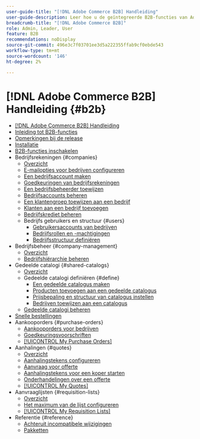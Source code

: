 ```yaml
---
user-guide-title: "[!DNL Adobe Commerce B2B] Handleiding"
user-guide-description: Leer hoe u de geïntegreerde B2B-functies van Adobe Commerce kunt gebruiken.
breadcrumb-title: "[!DNL Adobe Commerce B2B]"
role: Admin, Leader, User
feature: B2B
recommendations: noDisplay
source-git-commit: 496e3c7f03701ee3d5a222355ffab9cf0ebde543
workflow-type: tm+mt
source-wordcount: '146'
ht-degree: 2%

---
```



# [!DNL Adobe Commerce B2B] Handleiding {#b2b}

+ [[!DNL Adobe Commerce B2B] Handleiding](guide-overview.md)
+ [Inleiding tot B2B-functies](introduction.md)
+ [Opmerkingen bij de release](release-notes.md)
+ [Installatie](install.md)
+ [B2B-functies inschakelen](enable-basic-features.md)
+ Bedrijfsrekeningen {#companies}
   + [Overzicht](account-companies.md)
   + [E-mailopties voor bedrijven configureren](email-company-configuration.md)
   + [Een bedrijfsaccount maken](account-company-create.md)
   + [Goedkeuringen van bedrijfsrekeningen](account-company-approve.md)
   + [Een bedrijfsbeheerder toewijzen](account-company-admin.md)
   + [Bedrijfsaccounts beheren](account-company-manage.md)
   + [Een klantengroep toewijzen aan een bedrijf](account-company-customer-group.md)
   + [Klanten aan een bedrijf toevoegen](customer-assign-company.md)
   + [Bedrijfskrediet beheren](credit-company.md)
   + Bedrijfs gebruikers en structuur {#users}
      + [Gebruikersaccounts van bedrijven](account-company-users.md)
      + [Bedrijfsrollen en -machtigingen](account-company-roles-permissions.md)
      + [Bedrijfsstructuur definiëren](account-company-structure.md)
+ Bedrijfsbeheer {#company-management}
   + [Overzicht](manage-companies.md)
   + [Bedrijfshiërarchie beheren](assign-companies.md)
+ Gedeelde catalogi {#shared-catalogs}
   + [Overzicht](catalog-shared.md)
   + Gedeelde catalogi definiëren {#define}
      + [Een gedeelde catalogus maken](catalog-shared-create.md)
      + [Producten toevoegen aan een gedeelde catalogus](catalog-shared-product-add.md)
      + [Prijsbepaling en structuur van catalogus instellen](catalog-shared-pricing-structure.md)
      + [Bedrijven toewijzen aan een catalogus](catalog-shared-assign-companies.md)
   + [Gedeelde catalogi beheren](catalog-shared-manage.md)
+ [Snelle bestellingen](quick-order.md)
+ Aankooporders {#purchase-orders}
   + [Aankooporders voor bedrijven](purchase-order-flow.md)
   + [Goedkeuringsvoorschriften](account-dashboard-approval-rules.md)
   + [[!UICONTROL My Purchase Orders]](account-dashboard-my-purchase-orders.md)
+ Aanhalingen {#quotes}
   + [Overzicht](quotes.md)
   + [Aanhalingstekens configureren](configure-quotes.md)
   + [Aanvraag voor offerte](quote-request.md)
   + [Aanhalingstekens voor een koper starten](sales-rep-initiates-quote.md)
   + [Onderhandelingen over een offerte](quote-price-negotiation.md)
   + [[!UICONTROL My Quotes]](account-dashboard-my-quotes.md)
+ Aanvraaglijsten {#requisition-lists}
   + [Overzicht](requisition-lists.md)
   + [Het maximum van de lijst configureren](configure-requisition-lists.md)
   + [[!UICONTROL My Requisition Lists]](account-dashboard-requisition-lists-manage.md)
+ Referentie {#reference}
   + [Achteruit incompatibele wijzigingen](backward-incompatible-changes.md)
   + [Pakketten](packages.md)
